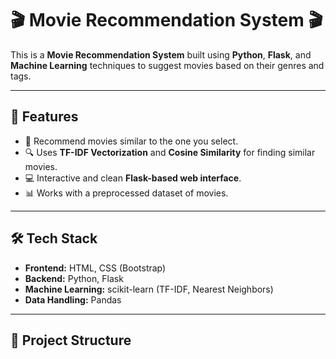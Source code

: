 # 🎬 Movie Recommendation System 🎬

This is a **Movie Recommendation System** built using **Python**, **Flask**, and **Machine Learning** techniques to suggest movies based on their genres and tags.

---

## 🚀 Features
- 🎥 Recommend movies similar to the one you select.
- 🔍 Uses **TF-IDF Vectorization** and **Cosine Similarity** for finding similar movies.
- 💻 Interactive and clean **Flask-based web interface**.
- 📊 Works with a preprocessed dataset of movies.

---

## 🛠️ Tech Stack
- **Frontend:** HTML, CSS (Bootstrap)
- **Backend:** Python, Flask
- **Machine Learning:** scikit-learn (TF-IDF, Nearest Neighbors)
- **Data Handling:** Pandas

---

## 📂 Project Structure
